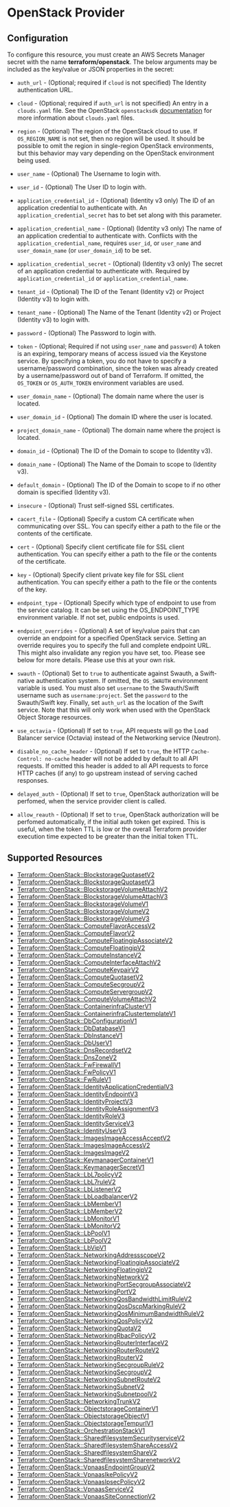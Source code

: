 # OpenStack Provider

## Configuration

To configure this resource, you must create an AWS Secrets Manager secret with the name **terraform/openstack**. The below arguments may be included as the key/value or JSON properties in the secret:

* `auth_url` - (Optional; required if `cloud` is not specified) The Identity
  authentication URL.

* `cloud` - (Optional; required if `auth_url` is not specified) An entry in a
  `clouds.yaml` file. See the OpenStack `openstacksdk`
  [documentation](https://docs.openstack.org/openstacksdk/latest/user/config/configuration.html)
  for more information about `clouds.yaml` files.

* `region` - (Optional) The region of the OpenStack cloud to use. If `OS_REGION_NAME` is
  not set, then no region will be used. It should be possible to omit the
  region in single-region OpenStack environments, but this behavior may vary
  depending on the OpenStack environment being used.

* `user_name` - (Optional) The Username to login with.

* `user_id` - (Optional) The User ID to login with.

* `application_credential_id` - (Optional) (Identity v3 only) The ID of an
    application credential to authenticate with. An
    `application_credential_secret` has to bet set along with this parameter.

* `application_credential_name` - (Optional) (Identity v3 only) The name of an
    application credential to authenticate with. Conflicts with the
    `application_credential_name`, requires `user_id`, or `user_name` and
    `user_domain_name` (or `user_domain_id`) to be set.

* `application_credential_secret` - (Optional) (Identity v3 only) The secret of an
    application credential to authenticate with. Required by
    `application_credential_id` or `application_credential_name`.

* `tenant_id` - (Optional) The ID of the Tenant (Identity v2) or Project
  (Identity v3) to login with.

* `tenant_name` - (Optional) The Name of the Tenant (Identity v2) or Project
  (Identity v3) to login with.

* `password` - (Optional) The Password to login with.

* `token` - (Optional; Required if not using `user_name` and `password`)
  A token is an expiring, temporary means of access issued via the Keystone
  service. By specifying a token, you do not have to specify a username/password
  combination, since the token was already created by a username/password out of
  band of Terraform. If omitted, the `OS_TOKEN` or `OS_AUTH_TOKEN` environment
  variables are used.

* `user_domain_name` - (Optional) The domain name where the user is located.

* `user_domain_id` - (Optional) The domain ID where the user is located.

* `project_domain_name` - (Optional) The domain name where the project is
  located.

* `domain_id` - (Optional) The ID of the Domain to scope to (Identity v3).

* `domain_name` - (Optional) The Name of the Domain to scope to (Identity v3).

* `default_domain` - (Optional) The ID of the Domain to scope to if no other
  domain is specified (Identity v3).

* `insecure` - (Optional) Trust self-signed SSL certificates.

* `cacert_file` - (Optional) Specify a custom CA certificate when communicating
  over SSL. You can specify either a path to the file or the contents of the
  certificate.

* `cert` - (Optional) Specify client certificate file for SSL client
  authentication. You can specify either a path to the file or the contents of
  the certificate.

* `key` - (Optional) Specify client private key file for SSL client
  authentication. You can specify either a path to the file or the contents of
  the key.

* `endpoint_type` - (Optional) Specify which type of endpoint to use from the
  service catalog. It can be set using the OS_ENDPOINT_TYPE environment
  variable. If not set, public endpoints is used.

* `endpoint_overrides` - (Optional) A set of key/value pairs that can
  override an endpoint for a specified OpenStack service. Setting an override
  requires you to specify the full and complete endpoint URL. This might
  also invalidate any region you have set, too. Please see below for more details.
  Please use this at your own risk.

* `swauth` - (Optional) Set to `true` to authenticate against Swauth, a
  Swift-native authentication system. If omitted, the `OS_SWAUTH` environment
  variable is used. You must also set `username` to the Swauth/Swift username
  such as `username:project`. Set the `password` to the Swauth/Swift key.
  Finally, set `auth_url` as the location of the Swift service. Note that this
  will only work when used with the OpenStack Object Storage resources.

* `use_octavia` - (Optional) If set to `true`, API requests will go the Load Balancer
  service (Octavia) instead of the Networking service (Neutron).

* `disable_no_cache_header` - (Optional) If set to `true`, the HTTP
  `Cache-Control: no-cache` header will not be added by default to all API requests.
  If omitted this header is added to all API requests to force HTTP caches (if any)
  to go upstream instead of serving cached responses.

* `delayed_auth` - (Optional) If set to `true`, OpenStack authorization will be perfomed,
  when the service provider client is called.

* `allow_reauth` - (Optional) If set to `true`, OpenStack authorization will be
  perfomed automatically, if the initial auth token get expired. This is useful,
  when the token TTL is low or the overall Terraform provider execution time
  expected to be greater than the initial token TTL.


## Supported Resources

* [Terraform::OpenStack::BlockstorageQuotasetV2](../resources/openstack/Terraform-OpenStack-BlockstorageQuotasetV2/docs/README.md)
* [Terraform::OpenStack::BlockstorageQuotasetV3](../resources/openstack/Terraform-OpenStack-BlockstorageQuotasetV3/docs/README.md)
* [Terraform::OpenStack::BlockstorageVolumeAttachV2](../resources/openstack/Terraform-OpenStack-BlockstorageVolumeAttachV2/docs/README.md)
* [Terraform::OpenStack::BlockstorageVolumeAttachV3](../resources/openstack/Terraform-OpenStack-BlockstorageVolumeAttachV3/docs/README.md)
* [Terraform::OpenStack::BlockstorageVolumeV1](../resources/openstack/Terraform-OpenStack-BlockstorageVolumeV1/docs/README.md)
* [Terraform::OpenStack::BlockstorageVolumeV2](../resources/openstack/Terraform-OpenStack-BlockstorageVolumeV2/docs/README.md)
* [Terraform::OpenStack::BlockstorageVolumeV3](../resources/openstack/Terraform-OpenStack-BlockstorageVolumeV3/docs/README.md)
* [Terraform::OpenStack::ComputeFlavorAccessV2](../resources/openstack/Terraform-OpenStack-ComputeFlavorAccessV2/docs/README.md)
* [Terraform::OpenStack::ComputeFlavorV2](../resources/openstack/Terraform-OpenStack-ComputeFlavorV2/docs/README.md)
* [Terraform::OpenStack::ComputeFloatingipAssociateV2](../resources/openstack/Terraform-OpenStack-ComputeFloatingipAssociateV2/docs/README.md)
* [Terraform::OpenStack::ComputeFloatingipV2](../resources/openstack/Terraform-OpenStack-ComputeFloatingipV2/docs/README.md)
* [Terraform::OpenStack::ComputeInstanceV2](../resources/openstack/Terraform-OpenStack-ComputeInstanceV2/docs/README.md)
* [Terraform::OpenStack::ComputeInterfaceAttachV2](../resources/openstack/Terraform-OpenStack-ComputeInterfaceAttachV2/docs/README.md)
* [Terraform::OpenStack::ComputeKeypairV2](../resources/openstack/Terraform-OpenStack-ComputeKeypairV2/docs/README.md)
* [Terraform::OpenStack::ComputeQuotasetV2](../resources/openstack/Terraform-OpenStack-ComputeQuotasetV2/docs/README.md)
* [Terraform::OpenStack::ComputeSecgroupV2](../resources/openstack/Terraform-OpenStack-ComputeSecgroupV2/docs/README.md)
* [Terraform::OpenStack::ComputeServergroupV2](../resources/openstack/Terraform-OpenStack-ComputeServergroupV2/docs/README.md)
* [Terraform::OpenStack::ComputeVolumeAttachV2](../resources/openstack/Terraform-OpenStack-ComputeVolumeAttachV2/docs/README.md)
* [Terraform::OpenStack::ContainerinfraClusterV1](../resources/openstack/Terraform-OpenStack-ContainerinfraClusterV1/docs/README.md)
* [Terraform::OpenStack::ContainerinfraClustertemplateV1](../resources/openstack/Terraform-OpenStack-ContainerinfraClustertemplateV1/docs/README.md)
* [Terraform::OpenStack::DbConfigurationV1](../resources/openstack/Terraform-OpenStack-DbConfigurationV1/docs/README.md)
* [Terraform::OpenStack::DbDatabaseV1](../resources/openstack/Terraform-OpenStack-DbDatabaseV1/docs/README.md)
* [Terraform::OpenStack::DbInstanceV1](../resources/openstack/Terraform-OpenStack-DbInstanceV1/docs/README.md)
* [Terraform::OpenStack::DbUserV1](../resources/openstack/Terraform-OpenStack-DbUserV1/docs/README.md)
* [Terraform::OpenStack::DnsRecordsetV2](../resources/openstack/Terraform-OpenStack-DnsRecordsetV2/docs/README.md)
* [Terraform::OpenStack::DnsZoneV2](../resources/openstack/Terraform-OpenStack-DnsZoneV2/docs/README.md)
* [Terraform::OpenStack::FwFirewallV1](../resources/openstack/Terraform-OpenStack-FwFirewallV1/docs/README.md)
* [Terraform::OpenStack::FwPolicyV1](../resources/openstack/Terraform-OpenStack-FwPolicyV1/docs/README.md)
* [Terraform::OpenStack::FwRuleV1](../resources/openstack/Terraform-OpenStack-FwRuleV1/docs/README.md)
* [Terraform::OpenStack::IdentityApplicationCredentialV3](../resources/openstack/Terraform-OpenStack-IdentityApplicationCredentialV3/docs/README.md)
* [Terraform::OpenStack::IdentityEndpointV3](../resources/openstack/Terraform-OpenStack-IdentityEndpointV3/docs/README.md)
* [Terraform::OpenStack::IdentityProjectV3](../resources/openstack/Terraform-OpenStack-IdentityProjectV3/docs/README.md)
* [Terraform::OpenStack::IdentityRoleAssignmentV3](../resources/openstack/Terraform-OpenStack-IdentityRoleAssignmentV3/docs/README.md)
* [Terraform::OpenStack::IdentityRoleV3](../resources/openstack/Terraform-OpenStack-IdentityRoleV3/docs/README.md)
* [Terraform::OpenStack::IdentityServiceV3](../resources/openstack/Terraform-OpenStack-IdentityServiceV3/docs/README.md)
* [Terraform::OpenStack::IdentityUserV3](../resources/openstack/Terraform-OpenStack-IdentityUserV3/docs/README.md)
* [Terraform::OpenStack::ImagesImageAccessAcceptV2](../resources/openstack/Terraform-OpenStack-ImagesImageAccessAcceptV2/docs/README.md)
* [Terraform::OpenStack::ImagesImageAccessV2](../resources/openstack/Terraform-OpenStack-ImagesImageAccessV2/docs/README.md)
* [Terraform::OpenStack::ImagesImageV2](../resources/openstack/Terraform-OpenStack-ImagesImageV2/docs/README.md)
* [Terraform::OpenStack::KeymanagerContainerV1](../resources/openstack/Terraform-OpenStack-KeymanagerContainerV1/docs/README.md)
* [Terraform::OpenStack::KeymanagerSecretV1](../resources/openstack/Terraform-OpenStack-KeymanagerSecretV1/docs/README.md)
* [Terraform::OpenStack::LbL7policyV2](../resources/openstack/Terraform-OpenStack-LbL7policyV2/docs/README.md)
* [Terraform::OpenStack::LbL7ruleV2](../resources/openstack/Terraform-OpenStack-LbL7ruleV2/docs/README.md)
* [Terraform::OpenStack::LbListenerV2](../resources/openstack/Terraform-OpenStack-LbListenerV2/docs/README.md)
* [Terraform::OpenStack::LbLoadbalancerV2](../resources/openstack/Terraform-OpenStack-LbLoadbalancerV2/docs/README.md)
* [Terraform::OpenStack::LbMemberV1](../resources/openstack/Terraform-OpenStack-LbMemberV1/docs/README.md)
* [Terraform::OpenStack::LbMemberV2](../resources/openstack/Terraform-OpenStack-LbMemberV2/docs/README.md)
* [Terraform::OpenStack::LbMonitorV1](../resources/openstack/Terraform-OpenStack-LbMonitorV1/docs/README.md)
* [Terraform::OpenStack::LbMonitorV2](../resources/openstack/Terraform-OpenStack-LbMonitorV2/docs/README.md)
* [Terraform::OpenStack::LbPoolV1](../resources/openstack/Terraform-OpenStack-LbPoolV1/docs/README.md)
* [Terraform::OpenStack::LbPoolV2](../resources/openstack/Terraform-OpenStack-LbPoolV2/docs/README.md)
* [Terraform::OpenStack::LbVipV1](../resources/openstack/Terraform-OpenStack-LbVipV1/docs/README.md)
* [Terraform::OpenStack::NetworkingAddressscopeV2](../resources/openstack/Terraform-OpenStack-NetworkingAddressscopeV2/docs/README.md)
* [Terraform::OpenStack::NetworkingFloatingipAssociateV2](../resources/openstack/Terraform-OpenStack-NetworkingFloatingipAssociateV2/docs/README.md)
* [Terraform::OpenStack::NetworkingFloatingipV2](../resources/openstack/Terraform-OpenStack-NetworkingFloatingipV2/docs/README.md)
* [Terraform::OpenStack::NetworkingNetworkV2](../resources/openstack/Terraform-OpenStack-NetworkingNetworkV2/docs/README.md)
* [Terraform::OpenStack::NetworkingPortSecgroupAssociateV2](../resources/openstack/Terraform-OpenStack-NetworkingPortSecgroupAssociateV2/docs/README.md)
* [Terraform::OpenStack::NetworkingPortV2](../resources/openstack/Terraform-OpenStack-NetworkingPortV2/docs/README.md)
* [Terraform::OpenStack::NetworkingQosBandwidthLimitRuleV2](../resources/openstack/Terraform-OpenStack-NetworkingQosBandwidthLimitRuleV2/docs/README.md)
* [Terraform::OpenStack::NetworkingQosDscpMarkingRuleV2](../resources/openstack/Terraform-OpenStack-NetworkingQosDscpMarkingRuleV2/docs/README.md)
* [Terraform::OpenStack::NetworkingQosMinimumBandwidthRuleV2](../resources/openstack/Terraform-OpenStack-NetworkingQosMinimumBandwidthRuleV2/docs/README.md)
* [Terraform::OpenStack::NetworkingQosPolicyV2](../resources/openstack/Terraform-OpenStack-NetworkingQosPolicyV2/docs/README.md)
* [Terraform::OpenStack::NetworkingQuotaV2](../resources/openstack/Terraform-OpenStack-NetworkingQuotaV2/docs/README.md)
* [Terraform::OpenStack::NetworkingRbacPolicyV2](../resources/openstack/Terraform-OpenStack-NetworkingRbacPolicyV2/docs/README.md)
* [Terraform::OpenStack::NetworkingRouterInterfaceV2](../resources/openstack/Terraform-OpenStack-NetworkingRouterInterfaceV2/docs/README.md)
* [Terraform::OpenStack::NetworkingRouterRouteV2](../resources/openstack/Terraform-OpenStack-NetworkingRouterRouteV2/docs/README.md)
* [Terraform::OpenStack::NetworkingRouterV2](../resources/openstack/Terraform-OpenStack-NetworkingRouterV2/docs/README.md)
* [Terraform::OpenStack::NetworkingSecgroupRuleV2](../resources/openstack/Terraform-OpenStack-NetworkingSecgroupRuleV2/docs/README.md)
* [Terraform::OpenStack::NetworkingSecgroupV2](../resources/openstack/Terraform-OpenStack-NetworkingSecgroupV2/docs/README.md)
* [Terraform::OpenStack::NetworkingSubnetRouteV2](../resources/openstack/Terraform-OpenStack-NetworkingSubnetRouteV2/docs/README.md)
* [Terraform::OpenStack::NetworkingSubnetV2](../resources/openstack/Terraform-OpenStack-NetworkingSubnetV2/docs/README.md)
* [Terraform::OpenStack::NetworkingSubnetpoolV2](../resources/openstack/Terraform-OpenStack-NetworkingSubnetpoolV2/docs/README.md)
* [Terraform::OpenStack::NetworkingTrunkV2](../resources/openstack/Terraform-OpenStack-NetworkingTrunkV2/docs/README.md)
* [Terraform::OpenStack::ObjectstorageContainerV1](../resources/openstack/Terraform-OpenStack-ObjectstorageContainerV1/docs/README.md)
* [Terraform::OpenStack::ObjectstorageObjectV1](../resources/openstack/Terraform-OpenStack-ObjectstorageObjectV1/docs/README.md)
* [Terraform::OpenStack::ObjectstorageTempurlV1](../resources/openstack/Terraform-OpenStack-ObjectstorageTempurlV1/docs/README.md)
* [Terraform::OpenStack::OrchestrationStackV1](../resources/openstack/Terraform-OpenStack-OrchestrationStackV1/docs/README.md)
* [Terraform::OpenStack::SharedfilesystemSecurityserviceV2](../resources/openstack/Terraform-OpenStack-SharedfilesystemSecurityserviceV2/docs/README.md)
* [Terraform::OpenStack::SharedfilesystemShareAccessV2](../resources/openstack/Terraform-OpenStack-SharedfilesystemShareAccessV2/docs/README.md)
* [Terraform::OpenStack::SharedfilesystemShareV2](../resources/openstack/Terraform-OpenStack-SharedfilesystemShareV2/docs/README.md)
* [Terraform::OpenStack::SharedfilesystemSharenetworkV2](../resources/openstack/Terraform-OpenStack-SharedfilesystemSharenetworkV2/docs/README.md)
* [Terraform::OpenStack::VpnaasEndpointGroupV2](../resources/openstack/Terraform-OpenStack-VpnaasEndpointGroupV2/docs/README.md)
* [Terraform::OpenStack::VpnaasIkePolicyV2](../resources/openstack/Terraform-OpenStack-VpnaasIkePolicyV2/docs/README.md)
* [Terraform::OpenStack::VpnaasIpsecPolicyV2](../resources/openstack/Terraform-OpenStack-VpnaasIpsecPolicyV2/docs/README.md)
* [Terraform::OpenStack::VpnaasServiceV2](../resources/openstack/Terraform-OpenStack-VpnaasServiceV2/docs/README.md)
* [Terraform::OpenStack::VpnaasSiteConnectionV2](../resources/openstack/Terraform-OpenStack-VpnaasSiteConnectionV2/docs/README.md)